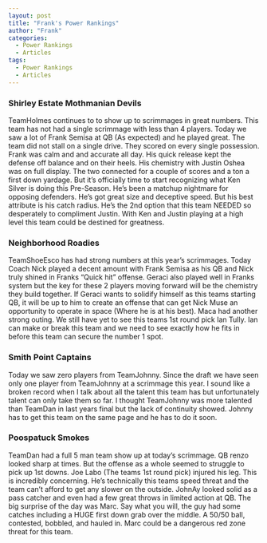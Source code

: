 ```yaml
---
layout: post
title: "Frank's Power Rankings"
author: "Frank"
categories:
  - Power Rankings
  - Articles
tags:
  - Power Rankings
  - Articles
---
```


### Shirley Estate Mothmanian Devils
TeamHolmes continues to to show up to scrimmages in great numbers. This team has not had a single scrimmage with less than 4 players. Today we saw a lot of Frank Semisa at QB (As expected) and he played great. The team did not stall on a single drive. They scored on every single possession. Frank was calm and and accurate all day. His quick release kept the defense off balance and on their heels. His chemistry with Justin Oshea was on full display. The two connected for a couple of scores and a ton a first down yardage. But it’s officially time to start recognizing what Ken Silver is doing this Pre-Season. He’s been a matchup nightmare for opposing defenders. He’s got great size and deceptive speed. But his best attribute is his catch radius. He’s the 2nd option that this team NEEDED so desperately to compliment Justin. With Ken and Justin playing at a high level this team could be destined for greatness.

### Neighborhood Roadies
TeamShoeEsco has had strong numbers at this year’s scrimmages. Today Coach Nick played a decent amount with Frank Semisa as his QB and Nick truly shined in Franks “Quick hit” offense. Geraci also played well in Franks system but the key for these 2 players moving forward will be the chemistry they build together. If Geraci wants to solidify himself as this teams starting QB, it will be up to him to create an offense that can get Nick Muse an opportunity to operate in space (Where he is at his best). Maca had another strong outing. We still have yet to see this teams 1st round pick Ian Tully. Ian can make or break this team and we need to see exactly how he fits in before this team can secure the number 1 spot. 

### Smith Point Captains
Today we saw zero players from TeamJohnny. Since the draft we have seen only one player from TeamJohnny at a scrimmage this year. I sound like a broken record when I talk about all the talent this team has but unfortunately talent can only take them so far. I thought TeamJohnny was more talented than TeamDan in last years final but the lack of 
continuity showed. Johnny has to get this team on the same page and he has to do it soon. 

### Poospatuck Smokes
TeamDan had a full 5 man team show up at today’s scrimmage. QB renzo looked sharp at times. But the offense as a whole seemed to struggle to pick up 1st downs. Joe Labo (The teams 1st round pick) injured his leg. This is incredibly concerning. He’s technically this teams speed threat and the team can’t afford to get any slower on the outside. JohnAy looked solid as a pass catcher and even had a few great throws in limited action at QB. The big surprise of the day was Marc. Say what you will, the guy had some catches including a HUGE first down grab over the middle. A 50/50 ball, contested, bobbled, and hauled in. Marc could be a dangerous red zone threat for this team. 
